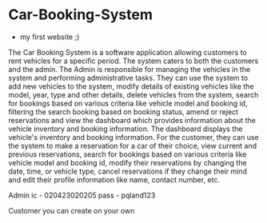 # Car-Booking-System
- my first website ;)

The Car Booking System is a software application allowing customers to rent vehicles for a specific period. The system caters to both the customers and the admin. The Admin is responsible for managing the vehicles in the system and performing administrative tasks. They can use the system to add new vehicles to the system, modify details of existing vehicles like the model, year, type and other details, delete vehicles from the system, search for bookings based on various criteria like vehicle model and booking id, filtering the search booking based on booking status, amend or reject reservations and view the dashboard which provides information about the vehicle inventory and booking information. The dashboard displays the vehicle's inventory and booking information.
For the customer, they can use the system to make a reservation for a car of their choice, view current and previous reservations, search for bookings based on various criteria like vehicle model and booking id, modify their reservations by changing the date, time, or vehicle type, cancel reservations if they change their mind and edit their profile information like name, contact number, etc.

Admin
ic - 020423020205 pass - pqland123

Customer
you can create on your own

